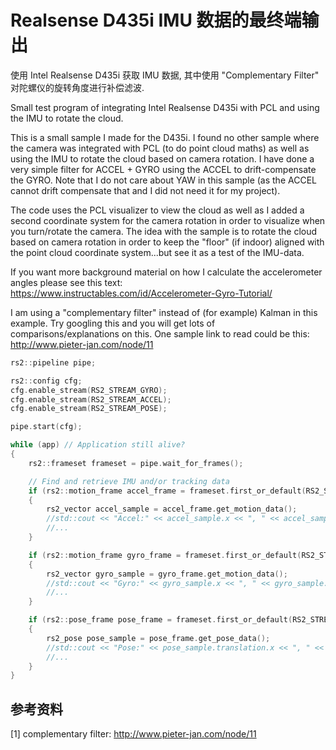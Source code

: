 # Realsense D435i IMU 数据的最终端输出

使用 Intel Realsense D435i 获取 IMU 数据, 其中使用 "Complementary Filter" 对陀螺仪的旋转角度进行补偿滤波.  





Small test program of integrating Intel Realsense D435i with PCL and using the IMU to rotate the cloud.

This is a small sample I made for the D435i. I found no other sample where the camera was integrated with PCL (to do point cloud maths) as well as using the IMU to rotate the cloud based on camera rotation. I have done a very simple filter for ACCEL + GYRO using the ACCEL to drift-compensate the GYRO. Note that I do not care about YAW in this sample (as the ACCEL cannot drift compensate that and I did not need it for my project).

The code uses the PCL visualizer to view the cloud as well as I added a second coordinate system for the camera rotation in order to visualize when you turn/rotate the camera. The idea with the sample is to rotate the cloud based on camera rotation in order to keep the "floor" (if indoor) aligned with the point cloud coordinate system...but see it as a test of the IMU-data.

If you want more background material on how I calculate the accelerometer angles please see this text:
https://www.instructables.com/id/Accelerometer-Gyro-Tutorial/

I am using a "complementary filter" instead of (for example) Kalman in this example. 
Try googling this and you will get lots of comparisons/explanations on this. 
One sample link to read could be this: http://www.pieter-jan.com/node/11


```cpp
rs2::pipeline pipe;

rs2::config cfg;
cfg.enable_stream(RS2_STREAM_GYRO);
cfg.enable_stream(RS2_STREAM_ACCEL);
cfg.enable_stream(RS2_STREAM_POSE);

pipe.start(cfg);

while (app) // Application still alive?
{
    rs2::frameset frameset = pipe.wait_for_frames();

    // Find and retrieve IMU and/or tracking data
    if (rs2::motion_frame accel_frame = frameset.first_or_default(RS2_STREAM_ACCEL))
    {
        rs2_vector accel_sample = accel_frame.get_motion_data();
        //std::cout << "Accel:" << accel_sample.x << ", " << accel_sample.y << ", " << accel_sample.z << std::endl;
        //...
    }

    if (rs2::motion_frame gyro_frame = frameset.first_or_default(RS2_STREAM_GYRO))
    {
        rs2_vector gyro_sample = gyro_frame.get_motion_data();
        //std::cout << "Gyro:" << gyro_sample.x << ", " << gyro_sample.y << ", " << gyro_sample.z << std::endl;
        //...
    }

    if (rs2::pose_frame pose_frame = frameset.first_or_default(RS2_STREAM_POSE))
    {
        rs2_pose pose_sample = pose_frame.get_pose_data();
        //std::cout << "Pose:" << pose_sample.translation.x << ", " << pose_sample.translation.y << ", " << pose_sample.translation.z << std::endl;
        //...
    }
}
```


## 参考资料  

[1] complementary filter: http://www.pieter-jan.com/node/11  
